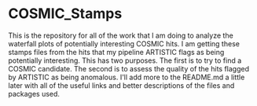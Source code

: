 # COSMIC_Stamps

This is the repository for all of the work that I am doing to analyze the waterfall plots of potentially interesting COSMIC hits. I am getting these stamps files from the hits that my pipeline ARTISTIC flags as being potentially interesting. This has two purposes. The first is to try to find a COSMIC candidate. The second is to assess the quality of the hits flagged by ARTISTIC as being anomalous. I'll add more to the README.md a little later with all of the useful links and better descriptions of the files and packages used.
